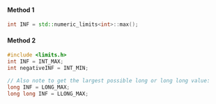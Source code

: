 #### Method 1
```cpp
int INF = std::numeric_limits<int>::max();
```
#### Method 2
```cpp
#include <limits.h>
int INF = INT_MAX;
int negativeINF = INT_MIN;

// Also note to get the largest possible long or long long value:
long INF = LONG_MAX;
long long INF = LLONG_MAX;
```
